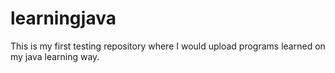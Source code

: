 # learningjava
This is my first testing repository where I would upload programs learned on my java learning way.
